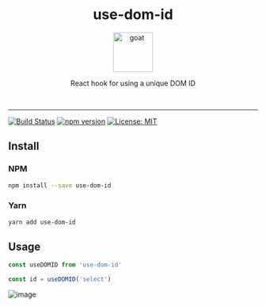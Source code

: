 <div align="center">
<h1>use-dom-id</h1>

<a href="https://www.joypixels.com/profiles/emoji/1F999">
  <img
    height="80"
    width="80"
    alt="goat"
    src="https://user-images.githubusercontent.com/5364897/82831238-2c24c600-9eb8-11ea-90fd-23fad0ae7b7f.png"
  />
</a>

<p>React hook for using a unique DOM ID</p>

</div>

<br />

<hr />

[![Build Status](https://travis-ci.org/tabone/use-dom-id.svg?branch=master)](https://travis-ci.org/tabone/use-dom-id)
[![npm version](https://badge.fury.io/js/use-dom-id.svg)](https://badge.fury.io/js/use-dom-id)
[![License: MIT](https://img.shields.io/badge/License-MIT-green.svg)](https://opensource.org/licenses/MIT)

## Install

### NPM

```bash
npm install --save use-dom-id
```

### Yarn

```bash
yarn add use-dom-id
```

## Usage

```javascript
const useDOMID from 'use-dom-id'

const id = useDOMID('select')
```

![image](https://user-images.githubusercontent.com/5364897/82748965-466e7f00-9da6-11ea-8638-ddd7e1bfa147.png)
